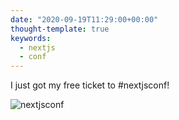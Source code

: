```yaml
---
date: "2020-09-19T11:29:00+00:00"
thought-template: true
keywords:
  - nextjs
  - conf
---
```


I just got my free ticket to #nextjsconf!

![](ticket.png "nextjsconf")
